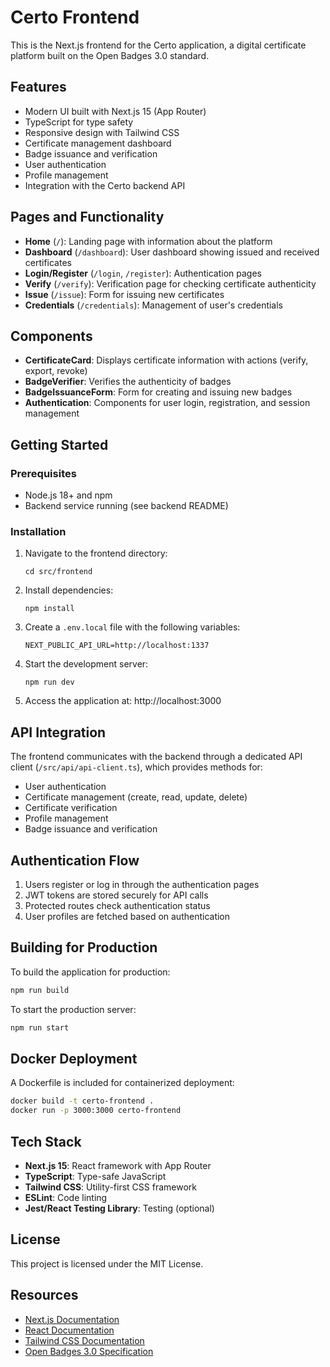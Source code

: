 # Certo Frontend

This is the Next.js frontend for the Certo application, a digital certificate platform built on the Open Badges 3.0 standard.

## Features

- Modern UI built with Next.js 15 (App Router)
- TypeScript for type safety
- Responsive design with Tailwind CSS
- Certificate management dashboard
- Badge issuance and verification
- User authentication
- Profile management
- Integration with the Certo backend API

## Pages and Functionality

- **Home** (`/`): Landing page with information about the platform
- **Dashboard** (`/dashboard`): User dashboard showing issued and received certificates
- **Login/Register** (`/login`, `/register`): Authentication pages
- **Verify** (`/verify`): Verification page for checking certificate authenticity
- **Issue** (`/issue`): Form for issuing new certificates
- **Credentials** (`/credentials`): Management of user's credentials

## Components

- **CertificateCard**: Displays certificate information with actions (verify, export, revoke)
- **BadgeVerifier**: Verifies the authenticity of badges
- **BadgeIssuanceForm**: Form for creating and issuing new badges
- **Authentication**: Components for user login, registration, and session management

## Getting Started

### Prerequisites

- Node.js 18+ and npm
- Backend service running (see backend README)

### Installation

1. Navigate to the frontend directory:
   ```
   cd src/frontend
   ```

2. Install dependencies:
   ```
   npm install
   ```

3. Create a `.env.local` file with the following variables:
   ```
   NEXT_PUBLIC_API_URL=http://localhost:1337
   ```

4. Start the development server:
   ```
   npm run dev
   ```

5. Access the application at: http://localhost:3000

## API Integration

The frontend communicates with the backend through a dedicated API client (`/src/api/api-client.ts`), which provides methods for:

- User authentication
- Certificate management (create, read, update, delete)
- Certificate verification
- Profile management
- Badge issuance and verification

## Authentication Flow

1. Users register or log in through the authentication pages
2. JWT tokens are stored securely for API calls
3. Protected routes check authentication status
4. User profiles are fetched based on authentication

## Building for Production

To build the application for production:

```bash
npm run build
```

To start the production server:

```bash
npm run start
```

## Docker Deployment

A Dockerfile is included for containerized deployment:

```bash
docker build -t certo-frontend .
docker run -p 3000:3000 certo-frontend
```

## Tech Stack

- **Next.js 15**: React framework with App Router
- **TypeScript**: Type-safe JavaScript
- **Tailwind CSS**: Utility-first CSS framework
- **ESLint**: Code linting
- **Jest/React Testing Library**: Testing (optional)

## License

This project is licensed under the MIT License.

## Resources

- [Next.js Documentation](https://nextjs.org/docs)
- [React Documentation](https://reactjs.org/docs)
- [Tailwind CSS Documentation](https://tailwindcss.com/docs)
- [Open Badges 3.0 Specification](https://www.imsglobal.org/spec/ob/v3p0/) 